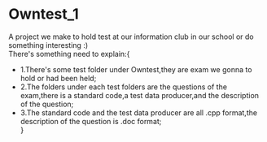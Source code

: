 # Owntest_1
A project we make to hold test at our information club in our school or do something interesting :)  
There's something need to explain:{  
* 1.There's some test folder under Owntest,they are exam we gonna to hold or had been held;  
* 2.The folders under each test folders are the questions of the exam,there is a standard code,a test data producer,and the description of the question;  
* 3.The standard code and the test data producer are all .cpp format,the description of the question is .doc format;  
}  
  
